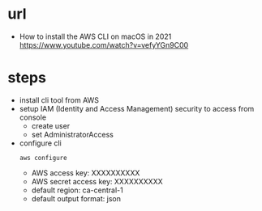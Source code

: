 # url

- How to install the AWS CLI on macOS in 2021
  https://www.youtube.com/watch?v=vefyYGn9C00

# steps

- install cli tool from AWS
- setup IAM (Identity and Access Management) security to access from console
  - create user
  - set AdministratorAccess
- configure cli
  ```
  aws configure
  ```
  - AWS access key: XXXXXXXXXX
  - AWS secret access key: XXXXXXXXXX
  - default region: ca-central-1
  - default output format: json
